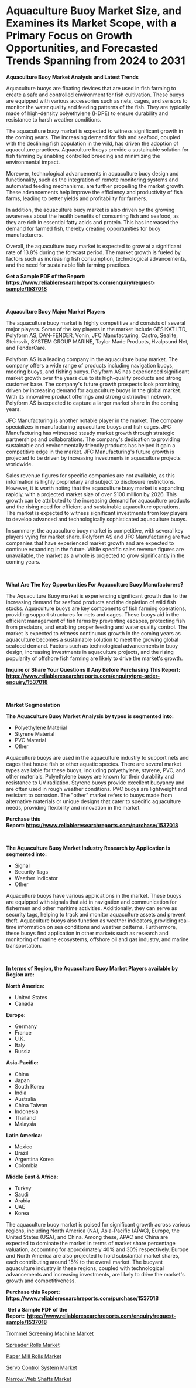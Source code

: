 <p><h1>Aquaculture Buoy Market Size, and Examines its Market Scope, with a Primary Focus on Growth Opportunities, and Forecasted Trends Spanning from 2024 to 2031</h1></p><p><strong>Aquaculture Buoy Market Analysis and Latest Trends</strong></p>
<p><p>Aquaculture buoys are floating devices that are used in fish farming to create a safe and controlled environment for fish cultivation. These buoys are equipped with various accessories such as nets, cages, and sensors to monitor the water quality and feeding patterns of the fish. They are typically made of high-density polyethylene (HDPE) to ensure durability and resistance to harsh weather conditions.</p><p>The aquaculture buoy market is expected to witness significant growth in the coming years. The increasing demand for fish and seafood, coupled with the declining fish population in the wild, has driven the adoption of aquaculture practices. Aquaculture buoys provide a sustainable solution for fish farming by enabling controlled breeding and minimizing the environmental impact.</p><p>Moreover, technological advancements in aquaculture buoy design and functionality, such as the integration of remote monitoring systems and automated feeding mechanisms, are further propelling the market growth. These advancements help improve the efficiency and productivity of fish farms, leading to better yields and profitability for farmers.</p><p>In addition, the aquaculture buoy market is also driven by the growing awareness about the health benefits of consuming fish and seafood, as they are rich in essential fatty acids and protein. This has increased the demand for farmed fish, thereby creating opportunities for buoy manufacturers.</p><p>Overall, the aquaculture buoy market is expected to grow at a significant rate of 13.8% during the forecast period. The market growth is fueled by factors such as increasing fish consumption, technological advancements, and the need for sustainable fish farming practices.</p></p>
<p><strong>Get a Sample PDF of the Report:&nbsp; <a href="https://www.reliableresearchreports.com/enquiry/request-sample/1537018">https://www.reliableresearchreports.com/enquiry/request-sample/1537018</a></strong></p>
<p>&nbsp;</p>
<p><strong>Aquaculture Buoy Major Market Players</strong></p>
<p><p>The aquaculture buoy market is highly competitive and consists of several major players. Some of the key players in the market include GESIKAT LTD, Polyform AS, DAN-FENDER, Vonin, JFC Manufacturing, Castro, Sealite, Steinsvik, SYSTEM GROUP MARINE, Taylor Made Products, Hvalpsund Net, and FenderCare.</p><p>Polyform AS is a leading company in the aquaculture buoy market. The company offers a wide range of products including navigation buoys, mooring buoys, and fishing buoys. Polyform AS has experienced significant market growth over the years due to its high-quality products and strong customer base. The company's future growth prospects look promising, driven by increasing demand for aquaculture buoys in the global market. With its innovative product offerings and strong distribution network, Polyform AS is expected to capture a larger market share in the coming years.</p><p>JFC Manufacturing is another notable player in the market. The company specializes in manufacturing aquaculture buoys and fish cages. JFC Manufacturing has witnessed steady market growth through strategic partnerships and collaborations. The company's dedication to providing sustainable and environmentally friendly products has helped it gain a competitive edge in the market. JFC Manufacturing's future growth is projected to be driven by increasing investments in aquaculture projects worldwide.</p><p>Sales revenue figures for specific companies are not available, as this information is highly proprietary and subject to disclosure restrictions. However, it is worth noting that the aquaculture buoy market is expanding rapidly, with a projected market size of over $100 million by 2026. This growth can be attributed to the increasing demand for aquaculture products and the rising need for efficient and sustainable aquaculture operations. The market is expected to witness significant investments from key players to develop advanced and technologically sophisticated aquaculture buoys.</p><p>In summary, the aquaculture buoy market is competitive, with several key players vying for market share. Polyform AS and JFC Manufacturing are two companies that have experienced market growth and are expected to continue expanding in the future. While specific sales revenue figures are unavailable, the market as a whole is projected to grow significantly in the coming years.</p></p>
<p>&nbsp;</p>
<p><strong>What Are The Key Opportunities For Aquaculture Buoy Manufacturers?</strong></p>
<p><p>The Aquaculture Buoy market is experiencing significant growth due to the increasing demand for seafood products and the depletion of wild fish stocks. Aquaculture buoys are key components of fish farming operations, providing support structures for nets and cages. These buoys aid in the efficient management of fish farms by preventing escapes, protecting fish from predators, and enabling proper feeding and water quality control. The market is expected to witness continuous growth in the coming years as aquaculture becomes a sustainable solution to meet the growing global seafood demand. Factors such as technological advancements in buoy design, increasing investments in aquaculture projects, and the rising popularity of offshore fish farming are likely to drive the market's growth.</p></p>
<p><strong>Inquire or Share Your Questions If Any Before Purchasing This Report: <a href="https://www.reliableresearchreports.com/enquiry/pre-order-enquiry/1537018">https://www.reliableresearchreports.com/enquiry/pre-order-enquiry/1537018</a></strong></p>
<p>&nbsp;</p>
<p><strong>Market Segmentation</strong></p>
<p><strong>The Aquaculture Buoy Market Analysis by types is segmented into:</strong></p>
<p><ul><li>Polyethylene Material</li><li>Styrene Material</li><li>PVC Material</li><li>Other</li></ul></p>
<p><p>Aquaculture buoys are used in the aquaculture industry to support nets and cages that house fish or other aquatic species. There are several market types available for these buoys, including polyethylene, styrene, PVC, and other materials. Polyethylene buoys are known for their durability and resistance to UV radiation. Styrene buoys provide excellent buoyancy and are often used in rough weather conditions. PVC buoys are lightweight and resistant to corrosion. The "other" market refers to buoys made from alternative materials or unique designs that cater to specific aquaculture needs, providing flexibility and innovation in the market.</p></p>
<p><strong>Purchase this Report:&nbsp;<a href="https://www.reliableresearchreports.com/purchase/1537018">https://www.reliableresearchreports.com/purchase/1537018</a></strong></p>
<p>&nbsp;</p>
<p><strong>The Aquaculture Buoy Market Industry Research by Application is segmented into:</strong></p>
<p><ul><li>Signal</li><li>Security Tags</li><li>Weather Indicator</li><li>Other</li></ul></p>
<p><p>Aquaculture buoys have various applications in the market. These buoys are equipped with signals that aid in navigation and communication for fishermen and other maritime activities. Additionally, they can serve as security tags, helping to track and monitor aquaculture assets and prevent theft. Aquaculture buoys also function as weather indicators, providing real-time information on sea conditions and weather patterns. Furthermore, these buoys find application in other markets such as research and monitoring of marine ecosystems, offshore oil and gas industry, and marine transportation.</p></p>
<p>&nbsp;</p>
<p><strong>In terms of Region, the Aquaculture Buoy Market Players available by Region are:</strong></p>
<p>
    <p> <strong> North America: </strong>
        <ul>
            <li>United States</li>
            <li>Canada</li>
        </ul>
        </p> 
    <p> <strong> Europe: </strong>
        <ul>
            <li>Germany</li>
            <li>France</li>
            <li>U.K.</li>
            <li>Italy</li>
            <li>Russia</li>
        </ul>
        </p> 
    <p> <strong> Asia-Pacific: </strong>
        <ul>
            <li>China</li>
            <li>Japan</li>
            <li>South Korea</li>
            <li>India</li>
            <li>Australia</li>
            <li>China Taiwan</li>
            <li>Indonesia</li>
            <li>Thailand</li>
            <li>Malaysia</li>
        </ul>
        </p> 
    <p> <strong> Latin America: </strong>
        <ul>
            <li>Mexico</li>
            <li>Brazil</li>
            <li>Argentina Korea</li>
            <li>Colombia</li>
        </ul>
        </p> 
    <p> <strong> Middle East & Africa: </strong>
        <ul>
            <li>Turkey</li>
            <li>Saudi</li>
            <li>Arabia</li>
            <li>UAE</li>
            <li>Korea</li>
        </ul>
    </p>
    </p>
<p><p>The aquaculture buoy market is poised for significant growth across various regions, including North America (NA), Asia-Pacific (APAC), Europe, the United States (USA), and China. Among these, APAC and China are expected to dominate the market in terms of market share percentage valuation, accounting for approximately 40% and 30% respectively. Europe and North America are also projected to hold substantial market shares, each contributing around 15% to the overall market. The buoyant aquaculture industry in these regions, coupled with technological advancements and increasing investments, are likely to drive the market's growth and competitiveness.</p></p>
<p><strong>Purchase this Report: <a href="https://www.reliableresearchreports.com/purchase/1537018">https://www.reliableresearchreports.com/purchase/1537018</a></strong></p>
<p>&nbsp;<strong>Get a Sample PDF of the Report:&nbsp;&nbsp;<a href="https://www.reliableresearchreports.com/enquiry/request-sample/1537018">https://www.reliableresearchreports.com/enquiry/request-sample/1537018</a></strong></p>
<p><strong></strong></p>
<p><p><a href="https://github.com/mahnoor2003/Market-Research-Report-List-2/blob/main/trommel-screening-machine-market.md">Trommel Screening Machine Market</a></p><p><a href="https://github.com/provorikovar/Market-Research-Report-List-2/blob/main/spreader-rolls-market.md">Spreader Rolls Market</a></p><p><a href="https://github.com/aliciawhite5576/Market-Research-Report-List-2/blob/main/paper-mill-rolls-market.md">Paper Mill Rolls Market</a></p><p><a href="https://github.com/abdelrhmankishk22/Market-Research-Report-List-2/blob/main/servo-control-system-market.md">Servo Control System Market</a></p><p><a href="https://github.com/marloy8/Market-Research-Report-List-2/blob/main/narrow-web-shafts-market.md">Narrow Web Shafts Market</a></p></p>